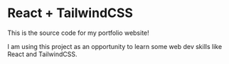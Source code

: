 # React + TailwindCSS

This is the source code for my portfolio website!

I am using this project as an opportunity to learn some web dev skills like React and TailwindCSS.
